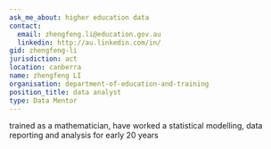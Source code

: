 ```yaml
---
ask_me_about: higher education data
contact:
  email: zhengfeng.li@education.gov.au
  linkedin: http://au.linkedin.com/in/
gid: zhengfeng-li
jurisdiction: act
location: canberra
name: zhengfeng LI
organisation: department-of-education-and-training
position_title: data analyst
type: Data Mentor
---
```


trained as a mathematician, have worked a statistical modelling, data reporting and analysis for early 20 years